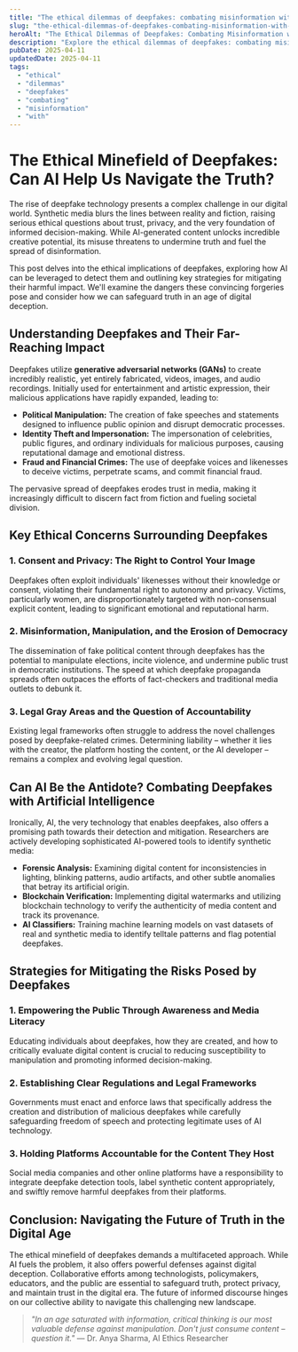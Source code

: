```yaml
---
title: "The ethical dilemmas of deepfakes: combating misinformation with ai"
slug: "the-ethical-dilemmas-of-deepfakes-combating-misinformation-with-ai"
heroAlt: "The Ethical Dilemmas of Deepfakes: Combating Misinformation with AI visual cover image"
description: "Explore the ethical dilemmas of deepfakes: combating misinformation with ai in this detailed guide, offering insights, strategies, and practical tips to enhance your understanding and application of the topic."
pubDate: 2025-04-11
updatedDate: 2025-04-11
tags:
  - "ethical"
  - "dilemmas"
  - "deepfakes"
  - "combating"
  - "misinformation"
  - "with"
---
```

# The Ethical Minefield of Deepfakes: Can AI Help Us Navigate the Truth?

The rise of deepfake technology presents a complex challenge in our digital world. Synthetic media blurs the lines between reality and fiction, raising serious ethical questions about trust, privacy, and the very foundation of informed decision-making. While AI-generated content unlocks incredible creative potential, its misuse threatens to undermine truth and fuel the spread of disinformation.

This post delves into the ethical implications of deepfakes, exploring how AI can be leveraged to detect them and outlining key strategies for mitigating their harmful impact. We'll examine the dangers these convincing forgeries pose and consider how we can safeguard truth in an age of digital deception.

## Understanding Deepfakes and Their Far-Reaching Impact

Deepfakes utilize **generative adversarial networks (GANs)** to create incredibly realistic, yet entirely fabricated, videos, images, and audio recordings. Initially used for entertainment and artistic expression, their malicious applications have rapidly expanded, leading to:

- **Political Manipulation:** The creation of fake speeches and statements designed to influence public opinion and disrupt democratic processes.
- **Identity Theft and Impersonation:** The impersonation of celebrities, public figures, and ordinary individuals for malicious purposes, causing reputational damage and emotional distress.
- **Fraud and Financial Crimes:** The use of deepfake voices and likenesses to deceive victims, perpetrate scams, and commit financial fraud.

The pervasive spread of deepfakes erodes trust in media, making it increasingly difficult to discern fact from fiction and fueling societal division.

## Key Ethical Concerns Surrounding Deepfakes

### 1. Consent and Privacy: The Right to Control Your Image

Deepfakes often exploit individuals' likenesses without their knowledge or consent, violating their fundamental right to autonomy and privacy. Victims, particularly women, are disproportionately targeted with non-consensual explicit content, leading to significant emotional and reputational harm.

### 2. Misinformation, Manipulation, and the Erosion of Democracy

The dissemination of fake political content through deepfakes has the potential to manipulate elections, incite violence, and undermine public trust in democratic institutions. The speed at which deepfake propaganda spreads often outpaces the efforts of fact-checkers and traditional media outlets to debunk it.

### 3. Legal Gray Areas and the Question of Accountability

Existing legal frameworks often struggle to address the novel challenges posed by deepfake-related crimes. Determining liability – whether it lies with the creator, the platform hosting the content, or the AI developer – remains a complex and evolving legal question.

## Can AI Be the Antidote? Combating Deepfakes with Artificial Intelligence

Ironically, AI, the very technology that enables deepfakes, also offers a promising path towards their detection and mitigation. Researchers are actively developing sophisticated AI-powered tools to identify synthetic media:

- **Forensic Analysis:** Examining digital content for inconsistencies in lighting, blinking patterns, audio artifacts, and other subtle anomalies that betray its artificial origin.
- **Blockchain Verification:** Implementing digital watermarks and utilizing blockchain technology to verify the authenticity of media content and track its provenance.
- **AI Classifiers:** Training machine learning models on vast datasets of real and synthetic media to identify telltale patterns and flag potential deepfakes.

## Strategies for Mitigating the Risks Posed by Deepfakes

### 1. Empowering the Public Through Awareness and Media Literacy

Educating individuals about deepfakes, how they are created, and how to critically evaluate digital content is crucial to reducing susceptibility to manipulation and promoting informed decision-making.

### 2. Establishing Clear Regulations and Legal Frameworks

Governments must enact and enforce laws that specifically address the creation and distribution of malicious deepfakes while carefully safeguarding freedom of speech and protecting legitimate uses of AI technology.

### 3. Holding Platforms Accountable for the Content They Host

Social media companies and other online platforms have a responsibility to integrate deepfake detection tools, label synthetic content appropriately, and swiftly remove harmful deepfakes from their platforms.

## Conclusion: Navigating the Future of Truth in the Digital Age

The ethical minefield of deepfakes demands a multifaceted approach. While AI fuels the problem, it also offers powerful defenses against digital deception. Collaborative efforts among technologists, policymakers, educators, and the public are essential to safeguard truth, protect privacy, and maintain trust in the digital era. The future of informed discourse hinges on our collective ability to navigate this challenging new landscape.

> *"In an age saturated with information, critical thinking is our most valuable defense against manipulation. Don't just consume content – question it."* — Dr. Anya Sharma, AI Ethics Researcher